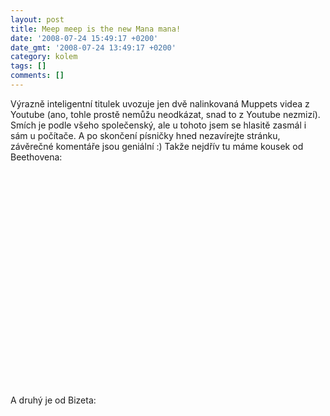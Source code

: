```yaml
---
layout: post
title: Meep meep is the new Mana mana!
date: '2008-07-24 15:49:17 +0200'
date_gmt: '2008-07-24 13:49:17 +0200'
category: kolem
tags: []
comments: []
---
```

<p>Výrazně inteligentní titulek uvozuje jen dvě nalinkovaná Muppets videa z Youtube (ano, tohle prostě nemůžu neodkázat, snad to z Youtube nezmizí). Smích je podle všeho společenský, ale u tohoto jsem se hlasitě zasmál i sám u počítače. A po skončení písničky hned nezavírejte stránku, závěrečné komentáře jsou geniální :) Takže nejdřív tu máme kousek od Beethovena:</p>
<p><object width="425" height="344"><param name="movie" value="http://www.youtube.com/v/xpcUxwpOQ_A&hl=en&fs=1"></param><param name="allowFullScreen" value="true"></param><embed src="http://www.youtube.com/v/xpcUxwpOQ_A&hl=en&fs=1" type="application/x-shockwave-flash" allowfullscreen="true" width="425" height="344"></embed></object></p>
<p>A druhý je od Bizeta:</p>
<p><object width="425" height="344"><param name="movie" value="http://www.youtube.com/v/EDFgtFXfnv0&hl=en&fs=1"></param><param name="allowFullScreen" value="true"></param><embed src="http://www.youtube.com/v/EDFgtFXfnv0&hl=en&fs=1" type="application/x-shockwave-flash" allowfullscreen="true" width="425" height="344"></embed></object></p>
